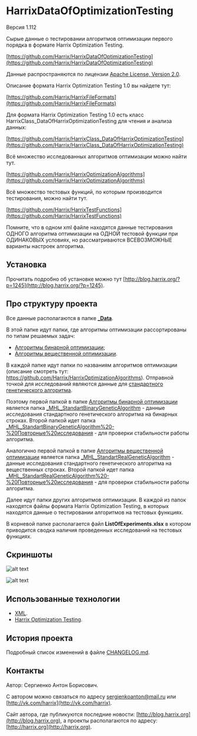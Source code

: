 HarrixDataOfOptimizationTesting
===============================

Версия 1.112

Сырые данные о тестировании алгоритмов оптимизации первого порядка в формате Harrix Optimization Testing.

[https://github.com/Harrix/HarrixDataOfOptimizationTesting](https://github.com/Harrix/HarrixDataOfOptimizationTesting)

Данные распространяются по лицензии [Apache License, Version 2.0](https://github.com/Harrix/HarrixDataOfOptimizationTesting/blob/master/LICENSE.txt).

Описание формата Harrix Optimization Testing 1.0 вы найдете тут:

[https://github.com/Harrix/HarrixFileFormats](https://github.com/Harrix/HarrixFileFormats)

Для формата Harrix Optimization Testing 1.0 есть класс HarrixClass_DataOfHarrixOptimizationTesting для чтения и анализа данных:

[https://github.com/Harrix/HarrixClass_DataOfHarrixOptimizationTesting](https://github.com/Harrix/HarrixClass_DataOfHarrixOptimizationTesting)

Всё множество исследованных алгоритмов оптимизации можно найти тут.

[https://github.com/Harrix/HarrixOptimizationAlgorithms](https://github.com/Harrix/HarrixOptimizationAlgorithms)

Всё множество тестовых функций, по которым производится тестирования, можно найти тут.

[https://github.com/Harrix/HarrixTestFunctions](https://github.com/Harrix/HarrixTestFunctions)

Помните, что в одном xml файле находятся данные тестирования ОДНОГО алгоритма оптимизации на ОДНОЙ тестовой функции при ОДИНАКОВЫХ условиях, но рассматриваются ВСЕВОЗМОЖНЫЕ варианты настроек алгоритма.

Установка
---------

Прочитать подробно об установке можно тут [http://blog.harrix.org/?p=1245](http://blog.harrix.org/?p=1245).

Про структуру проекта
---------------------

Все данные располагаются в папке [**\_Data**](https://github.com/Harrix/HarrixDataOfOptimizationTesting/blob/master/_Data).

В этой папке идут папки, где алгоритмы оптимизации рассортированы по типам решаемых задач:

 - [Алгоритмы бинарной оптимизации](https://github.com/Harrix/HarrixDataOfOptimizationTesting/blob/master/_Data/Алгоритмы%20бинарной%20оптимизации);
 - [Алгоритмы вещественной оптимизации](https://github.com/Harrix/HarrixDataOfOptimizationTesting/blob/master/_Data/Алгоритмы%20вещественной%20оптимизации).
 
В каждой папке идут папки по названиям алгоритмов оптимизации (описание смотреть тут: https://github.com/Harrix/HarrixOptimizationAlgorithms). Отправной точкой для исследований являются данные для [стандартного генетического алгоритма](https://github.com/Harrix/Standard-Genetic-Algorithm). 

Поэтому первой папкой в папке [Алгоритмы бинарной оптимизации](https://github.com/Harrix/HarrixDataOfOptimizationTesting/blob/master/_Data/Алгоритмы%20бинарной%20оптимизации) является папка [\_MHL\_StandartBinaryGeneticAlgorithm](https://github.com/Harrix/HarrixDataOfOptimizationTesting/blob/master/_Data/Алгоритмы%20бинарной%20оптимизации/_MHL_StandartBinaryGeneticAlgorithm) - данные исследования стандартного генетического алгоритма на бинарных строках. Второй папкой идет папка [\_MHL\_StandartBinaryGeneticAlgorithm%20-%20Повторные%20исследования](https://github.com/Harrix/HarrixDataOfOptimizationTesting/blob/master/_Data/Алгоритмы%20бинарной%20оптимизации/_MHL_StandartBinaryGeneticAlgorithm%20-%20Повторные%20исследования) - для проверки стабильности работы алгоритма.

Аналогично первой папкой в папке [Алгоритмы вещественной оптимизации](https://github.com/Harrix/HarrixDataOfOptimizationTesting/blob/master/_Data/Алгоритмы%20вещественной%20оптимизации) является папка [\_MHL\_StandartRealGeneticAlgorithm](https://github.com/Harrix/HarrixDataOfOptimizationTesting/blob/master/_Data/Алгоритмы%20вещественной%20оптимизации/_MHL_StandartRealGeneticAlgorithm) - данные исследования стандартного генетического алгоритма на вещественных строках. Второй папкой идет папка [\_MHL\_StandartRealGeneticAlgorithm%20-%20Повторные%20исследования](https://github.com/Harrix/HarrixDataOfOptimizationTesting/blob/master/_Data/Алгоритмы%20вещественной%20оптимизации/_MHL_StandartRealGeneticAlgorithm%20-%20Повторные%20исследования) - для проверки стабильности работы алгоритма.

Далее идут папки других алгоритмов оптимизации. В каждой из папок находятся файлы формата Harrix Optimization Testing, в которых находятся данные о тестировании алгоритмов на тестовых функциях.

В корневой папке располагается файл **ListOfExperiments.xlsx** в котором приводится сводка наличия проведенных исследований на тестовых функциях.

Скриншоты
-------------------------------

![alt text](https://raw.github.com/Harrix/HarrixDataOfOptimizationTesting/master/imagesforgithub/example1.png "Пример XML файла")

![alt text](https://raw.github.com/Harrix/HarrixDataOfOptimizationTesting/master/imagesforgithub/example2.png "Пример анализа файла XML")

Использованные технологии
-------------------------

- [XML](http://ru.wikipedia.org/wiki/XML).
- [Harrix Optimization Testing](https://github.com/Harrix/HarrixFileFormats).

История проекта
---------------

Подробный список изменений в файле [CHANGELOG.md](https://github.com/Harrix/HarrixDataOfOptimizationTesting/blob/master/CHANGELOG.md).

Контакты
--------

Автор: Сергиенко Антон Борисович.

С автором можно связаться по адресу [sergienkoanton@mail.ru](mailto:sergienkoanton@mail.ru) или  [http://vk.com/harrix](http://vk.com/harrix).

Сайт автора, где публикуются последние новости: [http://blog.harrix.org](http://blog.harrix.org), а проекты располагаются по адресу: [http://harrix.org](http://harrix.org).